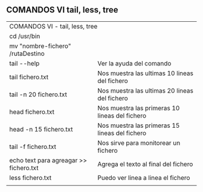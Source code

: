 ## COMANDOS VI tail, less, tree


<table>
    <tr>
        <td colspan="2">COMANDOS VI - tail, less, tree</td>
    </tr>
    <tr>
        <td colspan="2">cd /usr/bin</td>
    </tr>
    <tr>
        <td>mv "nombre-fichero" /rutaDestino</td>
        <td></td>
    </tr>
    <tr>
        <td>tail --help</td>
        <td>Ver la ayuda del comando</td>
    </tr>
    <tr>
        <td>tail fichero.txt</td>
        <td>Nos muestra las ultimas 10 lineas del fichero</td>
    </tr>
    <tr>
        <td>tail -n 20 fichero.txt</td>
        <td>Nos muestra las ultimas 20 lineas del fichero</td>
    </tr>
    <tr>
        <td>head fichero.txt</td>
        <td>Nos muestra las primeras 10 lineas del fichero</td>
    </tr>
    <tr>
        <td>head -n 15 fichero.txt</td>
        <td>Nos muestra las primeras 15 lineas del fichero</td>
    </tr>
    <tr>
        <td>tail -f fichero.txt</td>
        <td>Nos sirve para monitorear un fichero</td>
    </tr>
    <tr>
        <td>echo text para agreagar >> fichero.txt</td>
        <td>Agrega el texto al final del fichero</td>
    </tr>
    <tr>
        <td>less fichero.txt</td>
        <td>Puedo ver linea a linea el fichero</td>
    </tr>
    <tr>
        <td></td>
        <td></td>
    </tr>
</table>